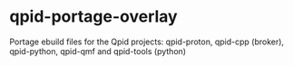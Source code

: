 # qpid-portage-overlay
Portage ebuild files for the Qpid projects: qpid-proton, qpid-cpp (broker), qpid-python, qpid-qmf and qpid-tools (python)
